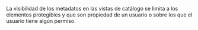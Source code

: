 La visibilidad de los metadatos en las vistas de catálogo se limita a los elementos protegibles y que son propiedad de un usuario o sobre los que el usuario tiene algún permiso.